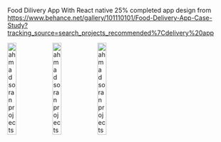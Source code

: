 Food Dilivery App With React native 25% completed 
app design from https://www.behance.net/gallery/101110101/Food-Delivery-App-Case-Study?tracking_source=search_projects_recommended%7Cdelivery%20app
<div style="display: flex">
<img src="https://res.cloudinary.com/ahmacloud/image/upload/v1658683973/portfolio/E49D337E-8016-44DC-9E73-A5FD48F2EC31_skf5xq.png" width="20%" alt="ahmad soran projects" />
<img src="https://res.cloudinary.com/ahmacloud/image/upload/v1658683977/portfolio/CA36A39E-6419-42AA-B340-98AFCC49F1C9_vdxko4.png" width="20%" alt="ahmad soran projects" />
<img src="https://res.cloudinary.com/ahmacloud/image/upload/v1658683969/portfolio/FAC13BC3-3E6B-4E79-B2CE-A1D752B8E0AB_gwuaxn.png" width="20%" alt="ahmad soran projects" />
</div>